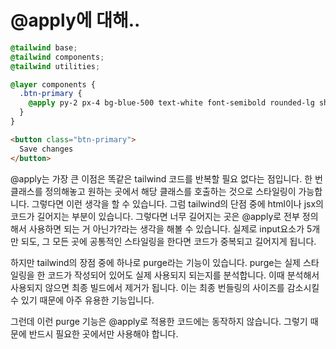 # @apply에 대해..

```css
@tailwind base;
@tailwind components;
@tailwind utilities;

@layer components {
  .btn-primary {
    @apply py-2 px-4 bg-blue-500 text-white font-semibold rounded-lg shadow-md hover:bg-blue-700 focus:outline-none focus:ring-2 focus:ring-blue-400 focus:ring-opacity-75;
  }
}
```

```html
<button class="btn-primary">
  Save changes
</button>
```

@apply는 가장 큰 이점은 똑같은 tailwind 코드를 반복할 필요 없다는 점입니다. 한 번 클래스를 정의해놓고 원하는 곳에서 해당 클래스를 호출하는 것으로 스타일링이 가능합니다. 그렇다면 이런 생각을 할 수 있습니다. 그럼 tailwind의 단점 중에 html이나 jsx의 코드가 길어지는 부분이 있습니다. 그렇다면 너무 길어지는 곳은 @apply로 전부 정의해서 사용하면 되는 거 아닌가?라는 생각을 해볼 수 있습니다. 실제로 input요소가 5개만 되도, 그 모든 곳에 공통적인 스타일링을 한다면 코드가 중복되고 길어지게 됩니다.

하지만 tailwind의 장점 중에 하나로 purge라는 기능이 있습니다. purge는 실제 스타일링을 한 코드가 작성되어 있어도 실제 사용되지 되는지를 분석합니다. 이때 분석해서 사용되지 않으면 최종 빌드에서 제거가 됩니다. 이는 최종 번들링의 사이즈를 감소시킬 수 있기 때문에 아주 유용한 기능입니다. 

그런데 이런 purge 기능은 @apply로 적용한 코드에는 동작하지 않습니다. 그렇기 때문에 반드시 필요한 곳에서만 사용해야 합니다.